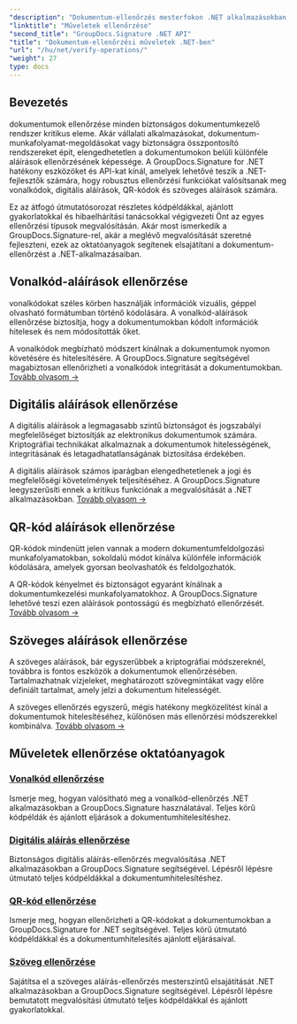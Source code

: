 ```yaml
---
"description": "Dokumentum-ellenőrzés mesterfokon .NET alkalmazásokban, átfogó oktatóanyagokkal vonalkódos, digitális aláírásos, QR-kódos és szöveges hitelesítésről a GroupDocs.Signature használatával."
"linktitle": "Műveletek ellenőrzése"
"second_title": "GroupDocs.Signature .NET API"
"title": "Dokumentum-ellenőrzési műveletek .NET-ben"
"url": "/hu/net/verify-operations/"
"weight": 27
type: docs
---
```

## Bevezetés

dokumentumok ellenőrzése minden biztonságos dokumentumkezelő rendszer kritikus eleme. Akár vállalati alkalmazásokat, dokumentum-munkafolyamat-megoldásokat vagy biztonságra összpontosító rendszereket épít, elengedhetetlen a dokumentumokon belüli különféle aláírások ellenőrzésének képessége. A GroupDocs.Signature for .NET hatékony eszközöket és API-kat kínál, amelyek lehetővé teszik a .NET-fejlesztők számára, hogy robusztus ellenőrzési funkciókat valósítsanak meg vonalkódok, digitális aláírások, QR-kódok és szöveges aláírások számára.

Ez az átfogó útmutatósorozat részletes kódpéldákkal, ajánlott gyakorlatokkal és hibaelhárítási tanácsokkal végigvezeti Önt az egyes ellenőrzési típusok megvalósításán. Akár most ismerkedik a GroupDocs.Signature-rel, akár a meglévő megvalósítását szeretné fejleszteni, ezek az oktatóanyagok segítenek elsajátítani a dokumentum-ellenőrzést a .NET-alkalmazásaiban.

## Vonalkód-aláírások ellenőrzése

vonalkódokat széles körben használják információk vizuális, géppel olvasható formátumban történő kódolására. A vonalkód-aláírások ellenőrzése biztosítja, hogy a dokumentumokban kódolt információk hitelesek és nem módosították őket.

A vonalkódok megbízható módszert kínálnak a dokumentumok nyomon követésére és hitelesítésére. A GroupDocs.Signature segítségével magabiztosan ellenőrizheti a vonalkódok integritását a dokumentumokban. [Tovább olvasom →](/net/verify-operations/verify-barcode/)

## Digitális aláírások ellenőrzése

A digitális aláírások a legmagasabb szintű biztonságot és jogszabályi megfelelőséget biztosítják az elektronikus dokumentumok számára. Kriptográfiai technikákat alkalmaznak a dokumentumok hitelességének, integritásának és letagadhatatlanságának biztosítása érdekében.


A digitális aláírások számos iparágban elengedhetetlenek a jogi és megfelelőségi követelmények teljesítéséhez. A GroupDocs.Signature leegyszerűsíti ennek a kritikus funkciónak a megvalósítását a .NET alkalmazásokban. [Tovább olvasom →](/net/verify-operations/verify-digital/)

## QR-kód aláírások ellenőrzése

QR-kódok mindenütt jelen vannak a modern dokumentumfeldolgozási munkafolyamatokban, sokoldalú módot kínálva különféle információk kódolására, amelyek gyorsan beolvashatók és feldolgozhatók.

A QR-kódok kényelmet és biztonságot egyaránt kínálnak a dokumentumkezelési munkafolyamatokhoz. A GroupDocs.Signature lehetővé teszi ezen aláírások pontosságú és megbízható ellenőrzését. [Tovább olvasom →](/net/verify-operations/verify-qr-code/)

## Szöveges aláírások ellenőrzése

A szöveges aláírások, bár egyszerűbbek a kriptográfiai módszereknél, továbbra is fontos eszközök a dokumentumok ellenőrzésében. Tartalmazhatnak vízjeleket, meghatározott szövegmintákat vagy előre definiált tartalmat, amely jelzi a dokumentum hitelességét.

A szöveges ellenőrzés egyszerű, mégis hatékony megközelítést kínál a dokumentumok hitelesítéséhez, különösen más ellenőrzési módszerekkel kombinálva. [Tovább olvasom →](/net/verify-operations/verify-text/)

## Műveletek ellenőrzése oktatóanyagok
### [Vonalkód ellenőrzése](./verify-barcode/)
Ismerje meg, hogyan valósítható meg a vonalkód-ellenőrzés .NET alkalmazásokban a GroupDocs.Signature használatával. Teljes körű kódpéldák és ajánlott eljárások a dokumentumhitelesítéshez.

### [Digitális aláírás ellenőrzése](./verify-digital/)
Biztonságos digitális aláírás-ellenőrzés megvalósítása .NET alkalmazásokban a GroupDocs.Signature segítségével. Lépésről lépésre útmutató teljes kódpéldákkal a dokumentumhitelesítéshez.

### [QR-kód ellenőrzése](./verify-qr-code/)
Ismerje meg, hogyan ellenőrizheti a QR-kódokat a dokumentumokban a GroupDocs.Signature for .NET segítségével. Teljes körű útmutató kódpéldákkal és a dokumentumhitelesítés ajánlott eljárásaival.

### [Szöveg ellenőrzése](./verify-text/)
Sajátítsa el a szöveges aláírás-ellenőrzés mesterszintű elsajátítását .NET alkalmazásokban a GroupDocs.Signature segítségével. Lépésről lépésre bemutatott megvalósítási útmutató teljes kódpéldákkal és ajánlott gyakorlatokkal.